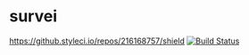# survei
https://github.styleci.io/repos/216168757/shield
[![Build Status](https://travis-ci.org/muhlisabdi/survei.svg?branch=master)](https://travis-ci.org/muhlisabdi/survei)

